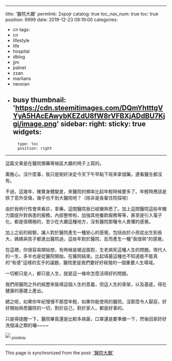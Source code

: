 
---
title: '醫院大廳'
permlink: 2xpojr
catalog: true
toc_nav_num: true
toc: true
position: 9999
date: 2019-12-23 09:19:00
categories:
- cn
tags:
- cn
- lifestyle
- life
- hospital
- dblog
- jjm
- palnet
- zzan
- marlians
- neoxian
- busy
thumbnail: 'https://cdn.steemitimages.com/DQmYhtttgVYyA5HAcEAwybKEZdU8fW8rVFBXjADdBU7Kjgi/image.png'
sidebar:
    right:
        sticky: true
widgets:
    -
        type: toc
        position: right
---


這篇文章是在醫院領藥等候區大廳的椅子上寫的。

甭擔心，沒什麼事，我只是剛好決定今天下午早點下班來拿個藥。連看醫生都沒有。

不過，這幾年，確實身體變差，來醫院的頻率比起年輕時候要多了。年輕時應該是除了意外受傷，幾乎也不到大醫院吧？（除非是長輩住院探視）

由於我例行性會來看診，拿藥，這間醫院我已經蠻熟悉了。加上這間醫院這些年鰻力圖提升對病患的服務，內部整修啦，加強其他餐飲服務等等，甚至是引入電子化，都是很積極的，至少在大廳這種地方，沒有醫院那種令人畏懼的感覺。

加上之前的經驗，讓人對於醫院產生一種安心的感覺。包括由於小孩從出生到長大，媽媽與孩子都進出醫院過，這些年對於醫院，反而產生一種"我很熟"的感覺。

在這裡，你很容易開始想，有時候是被迫面對，生老病死這種人生的問題。現代人的一生，多半也是從醫院開始，在醫院結束。比起墳墓這種也不知道能不能真的"有感"這樣的玄乎的議題，醫院更是我們要好好經營的一個重要人生場域。

一切都只是人，都只是人生，就是這一條命怎麼活得好的問題。

我們用醫院之外的經歷來裝填這個人生的意義，但這人生的骨架，以及基底，得在健康的基礎上產出。

總之呢，如果你年紀慢慢不那麼年輕，如果你能使用的醫院，沒那麼令人厭惡，好好開始熟悉醫院的一切，對於自己，對於家人，都是好事的。

只是得提醒一下，醫院畢竟還是比較多病菌，口罩還是要準備一下，然後回家好好洗個澡之類的囉~~~~

![](https://cdn.steemitimages.com/DQmYhtttgVYyA5HAcEAwybKEZdU8fW8rVFBXjADdBU7Kjgi/image.png)
<sub>*pixabay*</sub>

- - -

This page is synchronized from the post: ['醫院大廳'](https://steemit.com/@deanliu/2xpojr)
